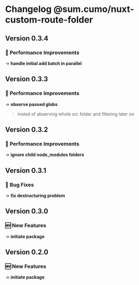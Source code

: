 # Changelog @sum.cumo/nuxt-custom-route-folder

## Version 0.3.4

### 🏃 Performance Improvements

→ **handle initial add batch in parallel**


## Version 0.3.3

### 🏃 Performance Improvements

→ **observe passed globs**
> insted of abserving whole src folder and filtering later on
> 
> 


## Version 0.3.2

### 🏃 Performance Improvements

→ **ignore child node_modules folders**


## Version 0.3.1

### 🐞 Bug Fixes

→ **fix destructuring problem**


## Version 0.3.0

### 🆕  New Features

→ **initiate package**


## Version 0.2.0

### 🆕  New Features

→ **initiate package**



